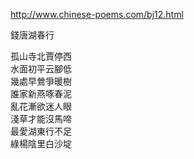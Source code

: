 http://www.chinese-poems.com/bj12.html

錢唐湖春行

孤山寺北賈停西\
水面初平云腳低\
幾處早鶯爭暖樹\
誰家新燕啄春泥\
亂花漸欲迷人眼\
淺草才能沒馬啼\
最愛湖東行不足\
綠楊陰里白沙埞
